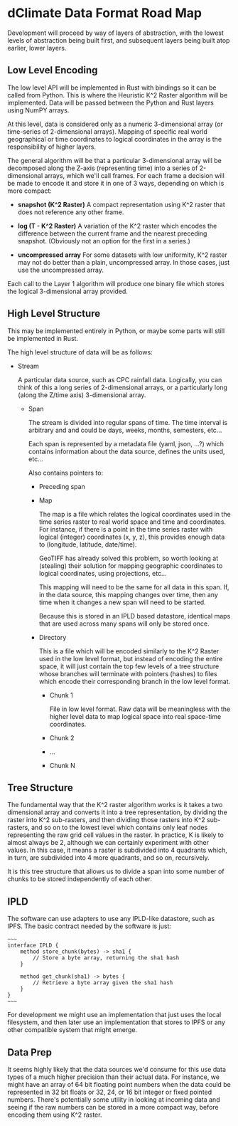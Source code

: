 # dClimate Data Format Road Map

Development will proceed by way of layers of abstraction, with the lowest levels of
abstraction being built first, and subsequent layers being built atop earlier, lower
layers.

## Low Level Encoding

The low level API will be implemented in Rust with bindings so it can be called from
Python. This is where the Heuristic K^2 Raster algorithm will be implemented. Data will
be passed between the Python and Rust layers using NumPY arrays.

At this level, data is considered only as a numeric 3-dimensional array (or time-series
of 2-dimensional arrays). Mapping of specific real world geographical or time
coordinates to logical coordinates in the array is the responsibility of higher layers.

The general algorithm will be that a particular 3-dimensional array will be decomposed
along the Z-axis (representing time) into a series of 2-dimensional arrays, which we'll
call frames. For each frame a decision will be made to encode it and store it in one of
3 ways, depending on which is more compact:

- **snapshot (K^2 Raster)** A compact representation using K^2 raster that does not
  reference any other frame.

- **log (T - K^2 Raster)** A variation of the K^2 raster which encodes the difference
  between the current frame and the nearest preceding snapshot. (Obviously not an option
  for the first in a series.)

- **uncompressed array** For some datasets with low uniformity, K^2 raster may not do
  better than a plain, uncompressed array. In those cases, just use the uncompressed
  array. 

Each call to the Layer 1 algorithm will produce one binary file which stores the logical
3-dimensional array provided.

## High Level Structure

This may be implemented entirely in Python, or maybe some parts will still be
implemented in Rust.

The high level structure of data will be as follows:

- Stream

  A particular data source, such as CPC rainfall data. Logically, you can think of this
  a long series of 2-dimensional arrays, or a particularly long (along the Z/time axis)
  3-dimensional array.

  - Span

    The stream is divided into regular spans of time. The time interval is arbitrary and
    and could be days, weeks, months, semesters, etc...

    Each span is represented by a metadata file (yaml, json, ...?) which contains
    information about the data source, defines the units used, etc...

    Also contains pointers to:

    - Preceding span
    
    - Map 

      The map is a file which relates the logical coordinates used in the time series
      raster to real world space and time and coordinates. For instance, if there is a
      point in the time series raster with logical (integer) coordinates (x, y, z),
      this provides enough data to (longitude, latitude, date/time). 

      GeoTIFF has already solved this problem, so worth looking at (stealing) their
      solution for mapping geographic coordinates to logical coordinates, using
      projections, etc...

      This mapping will need to be the same for all data in this span. If, in the data
      source, this mapping changes over time, then any time when it changes a new span
      will need to be started.

      Because this is stored in an IPLD based datastore, identical maps that are used
      across many spans will only be stored once.
        
    - Directory

      This is a file which will be encoded similarly to the K^2 Raster used in the low
      level format, but instead of encoding the entire space, it will just contain the
      top few levels of a tree structure whose branches will terminate with pointers
      (hashes) to files which encode their corresponding branch in the low level format.

      - Chunk 1

        File in low level format. Raw data will be meaningless with the higher level
        data to map logical space into real space-time coordinates.

      - Chunk 2 

      - ...

      - Chunk N

## Tree Structure

The fundamental way that the K^2 raster algorithm works is it takes a two dimensional
array and converts it into a tree representation, by dividing the raster into K^2
sub-rasters, and then dividing those rasters into K^2 sub-rasters, and so on to the
lowest level which contains only leaf nodes representing the raw grid cell values in the
raster. In practice, K is likely to almost always be 2, although we can certainly
experiment with other values. In this case, it means a raster is subdivided into 4
quadrants which, in turn, are subdivided into 4 more quadrants, and so on, recursively.

It is this tree structure that allows us to divide a span into some number of chunks to
be stored independently of each other.

## IPLD

The software can use adapters to use any IPLD-like datastore, such as IPFS. The basic
contract needed by the software is just:

    ~~~
    interface IPLD {
        method store_chunk(bytes) -> sha1 {
            // Store a byte array, returning the sha1 hash
        }
    
        method get_chunk(sha1) -> bytes {
            // Retrieve a byte array given the sha1 hash
        }
    }
    ~~~

For development we might use an implementation that just uses the local filesystem, and
then later use an implementation that stores to IPFS or any other compatible system that
might emerge.

## Data Prep

It seems highly likely that the data sources we'd consume for this use data types of a
much higher precision than their actual data. For instance, we might have an array of 64
bit floating point numbers when the data could be represented in 32 bit floats or 32,
24, or 16 bit integer or fixed pointed numbers. There's potentially some utility in
looking at incoming data and seeing if the raw numbers can be stored in a more compact
way, before encoding them using K^2 raster.
